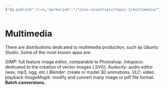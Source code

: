 ```yaml
---
{"dg-publish":true,"permalink":"/linux-essentials/topic-1/multimedia/"}
---
```


# Multimedia
There are distributions dedicated to multimedia production, such as _Ubuntu Studio_. Some of the most known apps are:

_GIMP_: full feature image editor, comparable to Photoshop.
_Inkspace_: dedicated to the creation of vector images (.SVG).
_Audacity_: audio editor (wav, mp3, ogg, etc.)
_Blender_: create or model 3D animations.
_VLC_: video playback
_ImageMagik_: modify and convert many image or pdf file format. **Batch conversions.**




